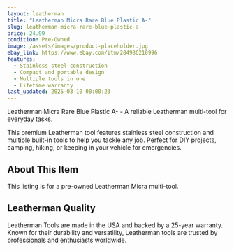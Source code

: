 ```yaml
---
layout: leatherman
title: "Leatherman Micra Rare Blue Plastic A-"
slug: leatherman-micra-rare-blue-plastic-a-
price: 24.99
condition: Pre-Owned
image: /assets/images/product-placeholder.jpg
ebay_link: https://www.ebay.com/itm/284986210996
features:
  - Stainless steel construction
  - Compact and portable design
  - Multiple tools in one
  - Lifetime warranty
last_updated: 2025-03-10 00:00:23
---
```


Leatherman Micra Rare Blue Plastic A- - A reliable Leatherman multi-tool for everyday tasks.

This premium Leatherman tool features stainless steel construction and multiple built-in tools to help you tackle any job. Perfect for DIY projects, camping, hiking, or keeping in your vehicle for emergencies.

## About This Item

This listing is for a pre-owned Leatherman Micra multi-tool.

## Leatherman Quality

Leatherman Tools are made in the USA and backed by a 25-year warranty. Known for their durability and versatility, Leatherman tools are trusted by professionals and enthusiasts worldwide.

